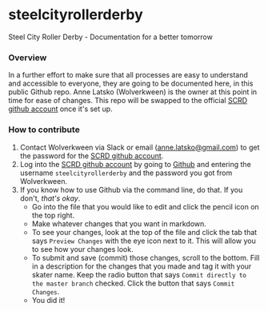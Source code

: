 # steelcityrollerderby
Steel City Roller Derby - Documentation for a better tomorrow

### Overview

In a further effort to make sure that all processes are easy to understand and accessible to everyone, they are going to be documented here, in this public Github repo. Anne Latsko (Wolverkween) is the owner at this point in time for ease of changes. This repo will be swapped to the official [SCRD github account](https://github.com/steelcityrollerderby) once it's set up.

### How to contribute

1. Contact Wolverkween via Slack or email (anne.latsko@gmail.com) to get the password for the [SCRD github account](https://github.com/steelcityrollerderby).
2. Log into the [SCRD github account](https://github.com/steelcityrollerderby) by going to [Github](https://github.com) and entering the username `steelcityrollerderby` and the password you got from Wolverkween.
3. If you know how to use Github via the command line, do that. If you don't, _that's okay_. 
    - Go into the file that you would like to edit and click the pencil icon on the top right. 
    - Make whatever changes that you want in markdown. 
    - To see your changes, look at the top of the file and click the tab that says `Preview Changes` with the eye icon next to it. This will allow you to see how your changes look. 
    - To submit and save (commit) those changes, scroll to the bottom. Fill in a description for the changes that you made and tag it with your skater name. Keep the radio button that says `Commit directly to the master branch` checked. Click the button that says `Commit Changes`. 
    - You did it!